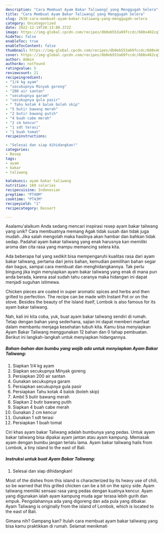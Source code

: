 ```yaml
---
description: "Cara Membuat Ayam Bakar Taliwang{ yang Menggugah Selera"
title: "Cara Membuat Ayam Bakar Taliwang{ yang Menggugah Selera"
slug: 2638-cara-membuat-ayam-bakar-taliwang-yang-menggugah-selera
category: Uncategorized
date: 2022-12-19T20:13:00.372Z
image: https://img-global.cpcdn.com/recipes/db0eb553a69fccdc/680x482cq70/ayam-bakar-taliwang-foto-resep-utama.jpg
hideToc: false
enableToc: true
enableTocContent: false
thumbnail: https://img-global.cpcdn.com/recipes/db0eb553a69fccdc/680x482cq70/ayam-bakar-taliwang-foto-resep-utama.jpg
cover: https://img-global.cpcdn.com/recipes/db0eb553a69fccdc/680x482cq70/ayam-bakar-taliwang-foto-resep-utama.jpg
author: Admin
authorAv: notfound
ratingvalue: 5
reviewcount: 21
recipeingredient:
- "1/4 kg ayam"
- "secukupnya Minyak goreng"
- "200 air santan"
- "secukupnya garam"
- "secukupnya gula pasir"
- " Tahu kotak 4 balok boleh skip"
- "5 butir bawang merah"
- "2 butir bawang putih"
- "4 buah cabe merah"
- "2 cm kencur"
- "1 sdt terasi"
- "1 buah tomat"
recipeinstructions:

- "Selesai dan siap dihidangkan!"
categories:
- Resep
tags:
- ayam
- bakar
- taliwang

katakunci: ayam bakar taliwang 
nutrition: 169 calories
recipecuisine: Indonesian
preptime: "PT40M"
cooktime: "PT43M"
recipeyield: "1"
recipecategory: Dessert

---
```



Asalamu'alaikum Anda sedang mencari inspirasi resep ayam bakar taliwang yang unik? Cara membuatnya memang Agak tidak susah dan tidak juga mudah. Jika salah mengolah maka hasilnya akan hambar dan bahkan tidak sedap. Padahal ayam bakar taliwang yang enak harusnya kan memiliki aroma dan cita rasa yang mampu memancing selera kita.


Ada beberapa hal yang sedikit bisa mempengaruhi kualitas rasa dari ayam bakar taliwang, pertama dari jenis bahan, kemudian pemilihan bahan segar dan bagus, sampai cara membuat dan menghidangkannya. Tak perlu bingung jika ingin menyiapkan ayam bakar taliwang yang enak di mana pun anda berada, karena asal sudah tahu caranya maka hidangan ini dapat menjadi suguhan istimewa.

Chicken pieces are coated in super aromatic spices and herbs and then grilled to perfection. The recipe can be made with Instant Pot or on the stove. Besides the beauty of the Island itself, Lombok is also famous for its ayam bakar taliwang.


Nah, kali ini kita coba, yuk, buat ayam bakar taliwang sendiri di rumah. Tetap dengan bahan yang sederhana, sajian ini dapat memberi manfaat dalam membantu menjaga kesehatan tubuh kita. Kamu bisa menyiapkan Ayam Bakar Taliwang menggunakan 12 bahan dan 0 tahap pembuatan. Berikut ini langkah-langkah untuk menyiapkan hidangannya.

<!--inarticleads1-->

##### Bahan-bahan dan bumbu yang wajib ada untuk menyiapkan Ayam Bakar Taliwang:

1. Siapkan 1/4 kg ayam
1. Siapkan secukupnya Minyak goreng
1. Persiapkan 200 air santan
1. Gunakan secukupnya garam
1. Persiapkan secukupnya gula pasir
1. Persiapkan  Tahu kotak 4 balok (boleh skip)
1. Ambil 5 butir bawang merah
1. Siapkan 2 butir bawang putih
1. Siapkan 4 buah cabe merah
1. Gunakan 2 cm kencur
1. Gunakan 1 sdt terasi
1. Persiapkan 1 buah tomat


Ciri khas ayam bakar Taliwang adalah bumbunya yang pedas. Untuk ayam bakar taliwang bisa dipakai ayam jantan atau ayam kampung. Memasak ayam dengan bumbu jangan terlalu lama. Ayam bakar taliwang hails from Lombok, a tiny island to the east of Bali. 

<!--inarticleads2-->

##### Instruksi untuk buat Ayam Bakar Taliwang:


1. Selesai dan siap dihidangkan!

Most of the dishes from this island is characterized by its heavy use of chili, so be warned that this grilled chicken can be a bit on the spicy side. Ayam taliwang memiliki sensasi rasa yang pedas dengan kuatnya kencur. Ayam yang digunakan ialah ayam kampung muda agar terasa lebih gurih dan empuk. Pengolahannya ada yang digoreng dan ada pula yang dibakar. Ayam Taliwang is originally from the island of Lombok, which is located to the east of Bali. 

Gimana nih? Gampang kan? Itulah cara membuat ayam bakar taliwang yang bisa kamu praktikkan di rumah. Selamat menikmati
